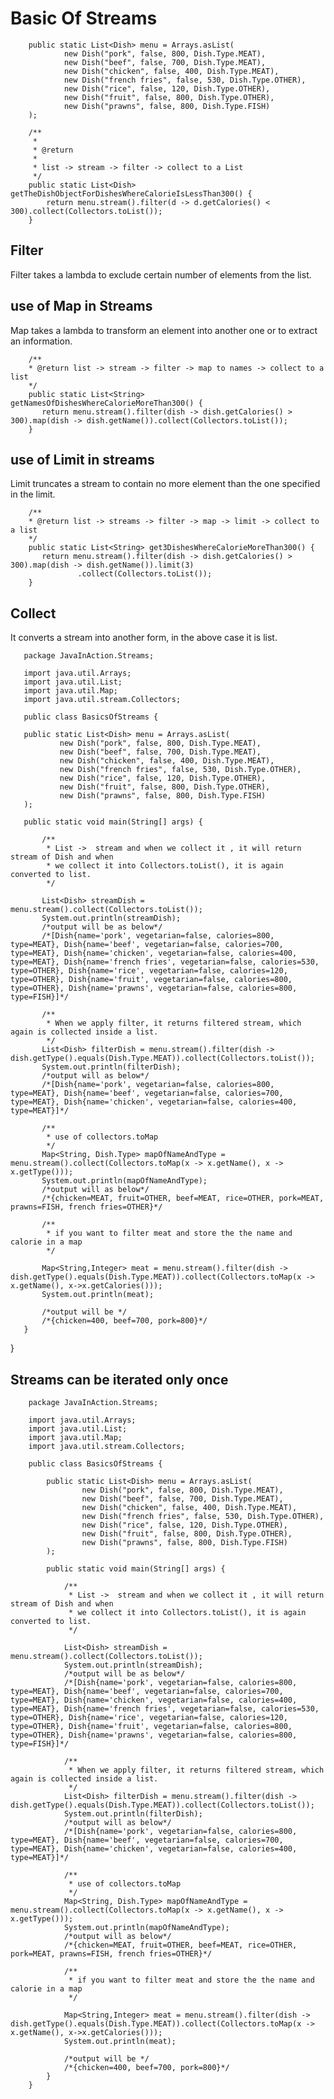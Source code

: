 # Basic Of Streams

        public static List<Dish> menu = Arrays.asList(
                new Dish("pork", false, 800, Dish.Type.MEAT),
                new Dish("beef", false, 700, Dish.Type.MEAT),
                new Dish("chicken", false, 400, Dish.Type.MEAT),
                new Dish("french fries", false, 530, Dish.Type.OTHER),
                new Dish("rice", false, 120, Dish.Type.OTHER),
                new Dish("fruit", false, 800, Dish.Type.OTHER),
                new Dish("prawns", false, 800, Dish.Type.FISH)
        );
    
        /**
         *
         * @return
         *
         * list -> stream -> filter -> collect to a List
         */
        public static List<Dish> getTheDishObjectForDishesWhereCalorieIsLessThan300() {
            return menu.stream().filter(d -> d.getCalories() < 300).collect(Collectors.toList());
        }

   ## Filter 
   
   Filter takes a lambda to exclude certain number of elements from the list.
    
   ## use of Map in Streams
   
   Map takes a lambda to transform an element into another one or to extract an information.
   
        /**
        * @return list -> stream -> filter -> map to names -> collect to a list
        */
        public static List<String> getNamesOfDishesWhereCalorieMoreThan300() {
           return menu.stream().filter(dish -> dish.getCalories() > 300).map(dish -> dish.getName()).collect(Collectors.toList());
        }
        
   ## use of Limit in streams
   
   Limit truncates a stream to contain no more element than the one specified in the limit.
   
     
        /**
        * @return list -> streams -> filter -> map -> limit -> collect to a list
        */
        public static List<String> get3DishesWhereCalorieMoreThan300() {
           return menu.stream().filter(dish -> dish.getCalories() > 300).map(dish -> dish.getName()).limit(3)
                   .collect(Collectors.toList());
        }
   ## Collect
   
   It converts a stream into another form, in the above case it is list.
   
   
       package JavaInAction.Streams;
       
       import java.util.Arrays;
       import java.util.List;
       import java.util.Map;
       import java.util.stream.Collectors;
       
       public class BasicsOfStreams {
   
       public static List<Dish> menu = Arrays.asList(
               new Dish("pork", false, 800, Dish.Type.MEAT),
               new Dish("beef", false, 700, Dish.Type.MEAT),
               new Dish("chicken", false, 400, Dish.Type.MEAT),
               new Dish("french fries", false, 530, Dish.Type.OTHER),
               new Dish("rice", false, 120, Dish.Type.OTHER),
               new Dish("fruit", false, 800, Dish.Type.OTHER),
               new Dish("prawns", false, 800, Dish.Type.FISH)
       );
   
       public static void main(String[] args) {
   
           /**
            * List ->  stream and when we collect it , it will return stream of Dish and when
            * we collect it into Collectors.toList(), it is again converted to list.
            */
   
           List<Dish> streamDish = menu.stream().collect(Collectors.toList());
           System.out.println(streamDish);
           /*output will be as below*/
           /*[Dish{name='pork', vegetarian=false, calories=800, type=MEAT}, Dish{name='beef', vegetarian=false, calories=700, type=MEAT}, Dish{name='chicken', vegetarian=false, calories=400, type=MEAT}, Dish{name='french fries', vegetarian=false, calories=530, type=OTHER}, Dish{name='rice', vegetarian=false, calories=120, type=OTHER}, Dish{name='fruit', vegetarian=false, calories=800, type=OTHER}, Dish{name='prawns', vegetarian=false, calories=800, type=FISH}]*/
   
           /**
            * When we apply filter, it returns filtered stream, which again is collected inside a list.
            */
           List<Dish> filterDish = menu.stream().filter(dish -> dish.getType().equals(Dish.Type.MEAT)).collect(Collectors.toList());
           System.out.println(filterDish);
           /*output will as below*/
           /*[Dish{name='pork', vegetarian=false, calories=800, type=MEAT}, Dish{name='beef', vegetarian=false, calories=700, type=MEAT}, Dish{name='chicken', vegetarian=false, calories=400, type=MEAT}]*/
   
           /**
            * use of collectors.toMap
            */
           Map<String, Dish.Type> mapOfNameAndType = menu.stream().collect(Collectors.toMap(x -> x.getName(), x -> x.getType()));
           System.out.println(mapOfNameAndType);
           /*output will as below*/
           /*{chicken=MEAT, fruit=OTHER, beef=MEAT, rice=OTHER, pork=MEAT, prawns=FISH, french fries=OTHER}*/
   
           /**
            * if you want to filter meat and store the the name and calorie in a map
            */
   
           Map<String,Integer> meat = menu.stream().filter(dish -> dish.getType().equals(Dish.Type.MEAT)).collect(Collectors.toMap(x -> x.getName(), x->x.getCalories()));
           System.out.println(meat);
   
           /*output will be */
           /*{chicken=400, beef=700, pork=800}*/
       }
   }


## Streams can be iterated only once

        package JavaInAction.Streams;
        
        import java.util.Arrays;
        import java.util.List;
        import java.util.Map;
        import java.util.stream.Collectors;
        
        public class BasicsOfStreams {
        
            public static List<Dish> menu = Arrays.asList(
                    new Dish("pork", false, 800, Dish.Type.MEAT),
                    new Dish("beef", false, 700, Dish.Type.MEAT),
                    new Dish("chicken", false, 400, Dish.Type.MEAT),
                    new Dish("french fries", false, 530, Dish.Type.OTHER),
                    new Dish("rice", false, 120, Dish.Type.OTHER),
                    new Dish("fruit", false, 800, Dish.Type.OTHER),
                    new Dish("prawns", false, 800, Dish.Type.FISH)
            );
        
            public static void main(String[] args) {
        
                /**
                 * List ->  stream and when we collect it , it will return stream of Dish and when
                 * we collect it into Collectors.toList(), it is again converted to list.
                 */
        
                List<Dish> streamDish = menu.stream().collect(Collectors.toList());
                System.out.println(streamDish);
                /*output will be as below*/
                /*[Dish{name='pork', vegetarian=false, calories=800, type=MEAT}, Dish{name='beef', vegetarian=false, calories=700, type=MEAT}, Dish{name='chicken', vegetarian=false, calories=400, type=MEAT}, Dish{name='french fries', vegetarian=false, calories=530, type=OTHER}, Dish{name='rice', vegetarian=false, calories=120, type=OTHER}, Dish{name='fruit', vegetarian=false, calories=800, type=OTHER}, Dish{name='prawns', vegetarian=false, calories=800, type=FISH}]*/
        
                /**
                 * When we apply filter, it returns filtered stream, which again is collected inside a list.
                 */
                List<Dish> filterDish = menu.stream().filter(dish -> dish.getType().equals(Dish.Type.MEAT)).collect(Collectors.toList());
                System.out.println(filterDish);
                /*output will as below*/
                /*[Dish{name='pork', vegetarian=false, calories=800, type=MEAT}, Dish{name='beef', vegetarian=false, calories=700, type=MEAT}, Dish{name='chicken', vegetarian=false, calories=400, type=MEAT}]*/
        
                /**
                 * use of collectors.toMap
                 */
                Map<String, Dish.Type> mapOfNameAndType = menu.stream().collect(Collectors.toMap(x -> x.getName(), x -> x.getType()));
                System.out.println(mapOfNameAndType);
                /*output will as below*/
                /*{chicken=MEAT, fruit=OTHER, beef=MEAT, rice=OTHER, pork=MEAT, prawns=FISH, french fries=OTHER}*/
        
                /**
                 * if you want to filter meat and store the the name and calorie in a map
                 */
        
                Map<String,Integer> meat = menu.stream().filter(dish -> dish.getType().equals(Dish.Type.MEAT)).collect(Collectors.toMap(x -> x.getName(), x->x.getCalories()));
                System.out.println(meat);
        
                /*output will be */
                /*{chicken=400, beef=700, pork=800}*/
            }
        }
